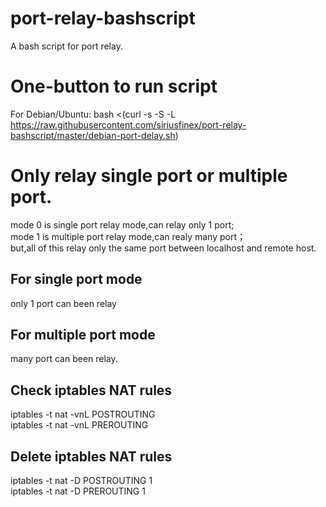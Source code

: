 # port-relay-bashscript
A bash script for port relay.

# One-button to run script  
For Debian/Ubuntu:
bash <(curl -s -S -L https://raw.githubusercontent.com/siriusfinex/port-relay-bashscript/master/debian-port-delay.sh)

# Only relay single port or multiple port.
mode 0 is single port relay mode,can relay only 1 port;  
mode 1 is multiple port relay mode,can realy many port；   
but,all of this relay only the same port between localhost and remote host.
## For single port mode
only 1 port can been relay
## For multiple port mode
many port can been relay.
## Check iptables NAT rules
iptables -t nat -vnL POSTROUTING  
iptables -t nat -vnL PREROUTING
## Delete iptables NAT rules
iptables -t nat -D POSTROUTING 1  
iptables -t nat -D PREROUTING 1
